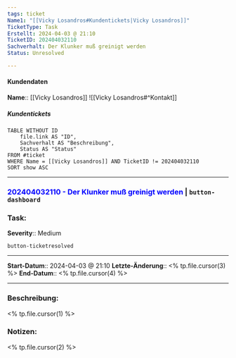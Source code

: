 ```yaml
---
tags: ticket
Name1: "[[Vicky Losandros#Kundentickets|Vicky Losandros]]"
TicketType: Task
Erstellt: 2024-04-03 @ 21:10  
TicketID: 202404032110
Sachverhalt: Der Klunker muß greinigt werden
Status: Unresolved

---
```


#### Kundendaten


**Name**:: [[Vicky Losandros]]
![[Vicky Losandros#^Kontakt]]

##### Kundentickets
```dataview
TABLE WITHOUT ID
	file.link AS "ID",
	Sachverhalt AS "Beschreibung",
	Status AS "Status"
FROM #ticket 
WHERE Name = [[Vicky Losandros]] AND TicketID != 202404032110
SORT show ASC
```

---

### <font color="blue">202404032110 - Der Klunker muß greinigt werden</font>  |  `button-dashboard`

### Task:

**Severity**:: Medium

`button-ticketresolved`

---

**Start-Datum**:: 2024-04-03 @ 21:10 
**Letzte-Änderung**:: <% tp.file.cursor(3) %>
**End-Datum**:: <% tp.file.cursor(4) %>

---

### Beschreibung:

<% tp.file.cursor(1) %>

### Notizen:

<% tp.file.cursor(2) %>

